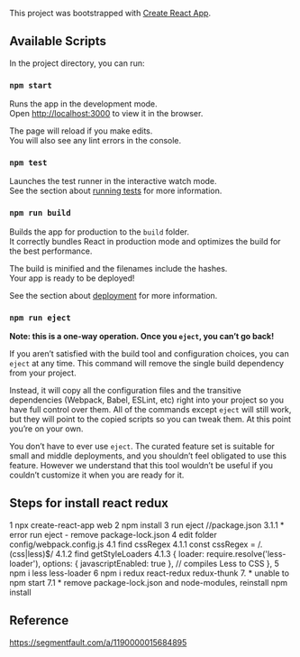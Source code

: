 This project was bootstrapped with [Create React App](https://github.com/facebook/create-react-app).

## Available Scripts

In the project directory, you can run:

### `npm start`

Runs the app in the development mode.<br>
Open [http://localhost:3000](http://localhost:3000) to view it in the browser.

The page will reload if you make edits.<br>
You will also see any lint errors in the console.

### `npm test`

Launches the test runner in the interactive watch mode.<br>
See the section about [running tests](https://facebook.github.io/create-react-app/docs/running-tests) for more information.

### `npm run build`

Builds the app for production to the `build` folder.<br>
It correctly bundles React in production mode and optimizes the build for the best performance.

The build is minified and the filenames include the hashes.<br>
Your app is ready to be deployed!

See the section about [deployment](https://facebook.github.io/create-react-app/docs/deployment) for more information.

### `npm run eject`

**Note: this is a one-way operation. Once you `eject`, you can’t go back!**

If you aren’t satisfied with the build tool and configuration choices, you can `eject` at any time. This command will remove the single build dependency from your project.

Instead, it will copy all the configuration files and the transitive dependencies (Webpack, Babel, ESLint, etc) right into your project so you have full control over them. All of the commands except `eject` will still work, but they will point to the copied scripts so you can tweak them. At this point you’re on your own.

You don’t have to ever use `eject`. The curated feature set is suitable for small and middle deployments, and you shouldn’t feel obligated to use this feature. However we understand that this tool wouldn’t be useful if you couldn’t customize it when you are ready for it.

## Steps for install react redux
1 npx create-react-app web
2 npm install
3 run eject //package.json
3.1.1 * error run eject - remove package-lock.json
4 edit folder config/webpack.config.js
4.1 find cssRegex
4.1.1  const cssRegex = /\.(css|less)$/
4.1.2 find getStyleLoaders
4.1.3 
    {
        loader: require.resolve('less-loader'),
        options: { javascriptEnabled: true }, // compiles Less to CSS
      },
5 npm i less less-loader
6 npm i redux react-redux redux-thunk
7. * unable to npm start
7.1 * remove package-lock.json and node-modules, reinstall npm install

## Reference
https://segmentfault.com/a/1190000015684895
